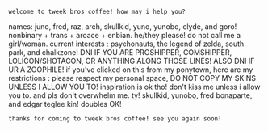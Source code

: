 ` welcome to tweek bros coffee! how may i help you? `

names: juno, fred, raz, arch, skullkid, yuno, yunobo, clyde, and goro!
nonbinary + trans + aroace + enbian. he/they please! do not call me a girl/woman.
current interests : psychonauts, the legend of zelda, south park, and chalkzone!
DNI IF YOU ARE PROSHIPPER, COMSHIPPER, LOLICON/SHOTACON, OR ANYTHING ALONG THOSE LINES! ALSO DNI IF UR A ZOOPHILE!
if you've clicked on this from my ponytown, here are my restrictions : please respect my personal space, DO NOT COPY MY SKINS UNLESS I ALLOW YOU TO! inspiration is ok tho! don't kiss me unless i allow you to. and pls don't overwhelm me. ty!
skullkid, yunobo, fred bonaparte, and edgar teglee kin! doubles OK!

` thanks for coming to tweek bros coffee! see you again soon! `
